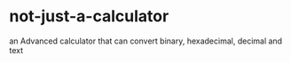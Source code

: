 # not-just-a-calculator
an Advanced calculator that can convert binary, hexadecimal, decimal and text
